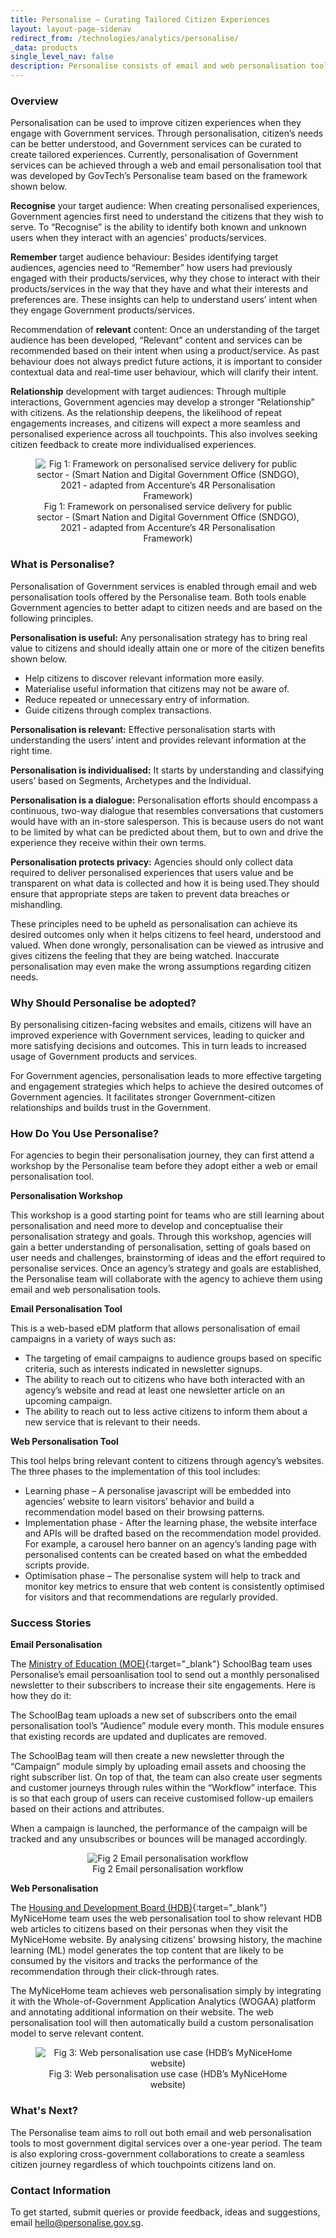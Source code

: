 ```yaml
---
title: Personalise – Curating Tailored Citizen Experiences
layout: layout-page-sidenav
redirect_from: /technologies/analytics/personalise/
_data: products
single_level_nav: false
description: Personalise consists of email and web personalisation tools that help agencies better analyse user behaviours and provide tailored experiences to individuals.
---
```


### Overview

Personalisation can be used to improve citizen experiences when they engage with Government services. Through personalisation, citizen’s needs can be better understood, and Government services can be curated to create tailored experiences. Currently, personalisation of Government services can be achieved through a web and email personalisation tool that was developed by GovTech’s Personalise team based on the framework shown below.

**Recognise** your target audience: When creating personalised experiences, Government agencies first need to understand the citizens that they wish to serve. To “Recognise” is the ability to identify both known and unknown users when they interact with an agencies’ products/services.

**Remember** target audience behaviour: Besides identifying target audiences, agencies need to “Remember” how users had previously engaged with their products/services, why they chose to interact with their products/services in the way that they have and what their interests and preferences are. These insights can help to understand users’ intent when they engage Government products/services.

Recommendation of **relevant** content: Once an understanding of the target audience has been developed, “Relevant” content and services can be recommended based on their intent when using a product/service. As past behaviour does not always predict future actions, it is important to consider contextual data and real-time user behaviour, which will clarify their intent.

**Relationship** development with target audiences: Through multiple interactions, Government agencies may develop a stronger “Relationship” with citizens. As the relationship deepens, the likelihood of repeat engagements increases, and citizens will expect a more seamless and personalised experience across all touchpoints. This also involves seeking citizen feedback to create more individualised experiences.

<figure style="text-align: center">
  <img
    src="/assets/img/PERCY Flowchart.jpg"
    alt="Fig 1: Framework on personalised service delivery for public sector - (Smart Nation and Digital Government Office (SNDGO), 2021 - adapted from Accenture’s 4R Personalisation Framework)"
  />
  <figcaption>Fig 1: Framework on personalised service delivery for public sector - (Smart Nation and Digital Government Office (SNDGO), 2021 - adapted from Accenture’s 4R Personalisation Framework)</figcaption>
</figure>

### What is Personalise?

Personalisation of Government services is enabled through email and web personalisation tools offered by the Personalise team. Both tools enable Government agencies to better adapt to citizen needs and are based on the following principles.

**Personalisation is useful:** Any personalisation strategy has to bring real value to citizens and should ideally attain one or more of the citizen benefits shown below.

- Help citizens to discover relevant information more easily.
- Materialise useful information that citizens may not be aware of.
- Reduce repeated or unnecessary entry of information.
- Guide citizens through complex transactions.

**Personalisation is relevant:** Effective personalisation starts with understanding the users’ intent and provides relevant information at the right time.

**Personalisation is individualised:** It starts by understanding and classifying users’ based on Segments, Archetypes and the Individual.

**Personalisation is a dialogue:** Personalisation efforts should encompass a continuous, two-way dialogue that resembles conversations that customers would have with an in-store salesperson. This is because users do not want to be limited by what can be predicted about them, but to own and drive the experience they receive within their own terms.

**Personalisation protects privacy:** Agencies should only collect data required to deliver personalised experiences that users value and be transparent on what data is collected and how it is being used.They should ensure that appropriate steps are taken to prevent data breaches or mishandling.

These principles need to be upheld as personalisation can achieve its desired outcomes only when it helps citizens to feel heard, understood and valued. When done wrongly, personalisation can be viewed as intrusive and gives citizens the feeling that they are being watched. Inaccurate personalisation may even make the wrong assumptions regarding citizen needs.

### Why Should Personalise be adopted?

By personalising citizen-facing websites and emails, citizens will have an improved experience with Government services, leading to quicker and more satisfying decisions and outcomes. This in turn leads to increased usage of Government products and services.

For Government agencies, personalisation leads to more effective targeting and engagement strategies which helps to achieve the desired outcomes of Government agencies. It facilitates stronger Government-citizen relationships and builds trust in the Government.

### How Do You Use Personalise?

For agencies to begin their personalisation journey, they can first attend a workshop by the Personalise team before they adopt either a web or email personalisation tool.

**Personalisation Workshop**

This workshop is a good starting point for teams who are still learning about personalisation and need more to develop and conceptualise their personalisation strategy and goals. Through this workshop, agencies will gain a better understanding of personalisation, setting of goals based on user needs and challenges, brainstorming of ideas and the effort required to personalise services. Once an agency’s strategy and goals are established, the Personalise team will collaborate with the agency to achieve them using email and web personalisation tools.

**Email Personalisation Tool**

This is a web-based eDM platform that allows personalisation of email campaigns in a variety of ways such as:

- The targeting of email campaigns to audience groups based on specific criteria, such as interests indicated in newsletter signups.
- The ability to reach out to citizens who have both interacted with an agency’s website and read at least one newsletter article on an upcoming campaign.
- The ability to reach out to less active citizens to inform them about a new service that is relevant to their needs.

**Web Personalisation Tool**

This tool helps bring relevant content to citizens through agency’s websites. The three phases to the implementation of this tool includes:

- Learning phase – A personalise javascript will be embedded into agencies’ website to learn visitors’ behavior and build a recommendation model based on their browsing patterns.
- Implementation phase - After the learning phase, the website interface and APIs will be drafted based on the recommendation model provided. For example, a carousel hero banner on an agency’s landing page with personalised contents can be created based on what the embedded scripts provide.
- Optimisation phase – The personalise system will help to track and monitor key metrics to ensure that web content is consistently optimised for visitors and that recommendations are regularly provided.

### Success Stories

**Email Personalisation**

The [Ministry of Education (MOE)](https://www.moe.gov.sg/){:target="\_blank"} SchoolBag team uses Personalise’s email persoanlisation tool to send out a monthly personalised newsletter to their subscribers to increase their site engagements. Here is how they do it:

The SchoolBag team uploads a new set of subscribers onto the email personalisation tool’s “Audience” module every month. This module ensures that existing records are updated and duplicates are removed.

The SchoolBag team will then create a new newsletter through the “Campaign” module simply by uploading email assets and choosing the right subscriber list. On top of that, the team can also create user segments and customer journeys through rules within the “Workflow” interface. This is so that each group of users can receive customised follow-up emailers based on their actions and attributes.

When a campaign is launched, the performance of the campaign will be tracked and any unsubscribes or bounces will be managed accordingly.

<figure style="text-align: center">
  <img
    src="/assets/img/technologies/Fig 2 Email personalisation workflow.png"
    alt="Fig 2 Email personalisation workflow"
  />
  <figcaption>Fig 2 Email personalisation workflow</figcaption>
</figure>

**Web Personalisation**

The [Housing and Development Board (HDB)](https://www.hdb.gov.sg/cs/infoweb/homepage){:target="\_blank"} MyNiceHome team uses the web personalisation tool to show relevant HDB web articles to citizens based on their personas when they visit the MyNiceHome website. By analysing citizens' browsing history, the machine learning (ML) model generates the top content that are likely to be consumed by the visitors and tracks the performance of the recommendation through their click-through rates.

The MyNiceHome team achieves web personalisation simply by integrating it with the Whole-of-Government Application Analytics (WOGAA) platform and annotating additional information on their website. The web personalisation tool will then automatically build a custom personalisation model to serve relevant content.

<figure style="text-align: center">
  <img
    src="/assets/img/technologies/Fig 3 Web personalisation use case (HDB’s MyNiceHome website).PNG"
    alt="Fig 3: Web personalisation use case (HDB’s MyNiceHome website)"
  />
  <figcaption>Fig 3: Web personalisation use case (HDB’s MyNiceHome website)</figcaption>
</figure>

### What's Next?

The Personalise team aims to roll out both email and web personalisation tools to most government digital services over a one-year period. The team is also exploring cross-government collaborations to create a seamless citizen journey regardless of which touchpoints citizens land on.

### Contact Information

To get started, submit queries or provide feedback, ideas and suggestions, email <hello@personalise.gov.sg>.
